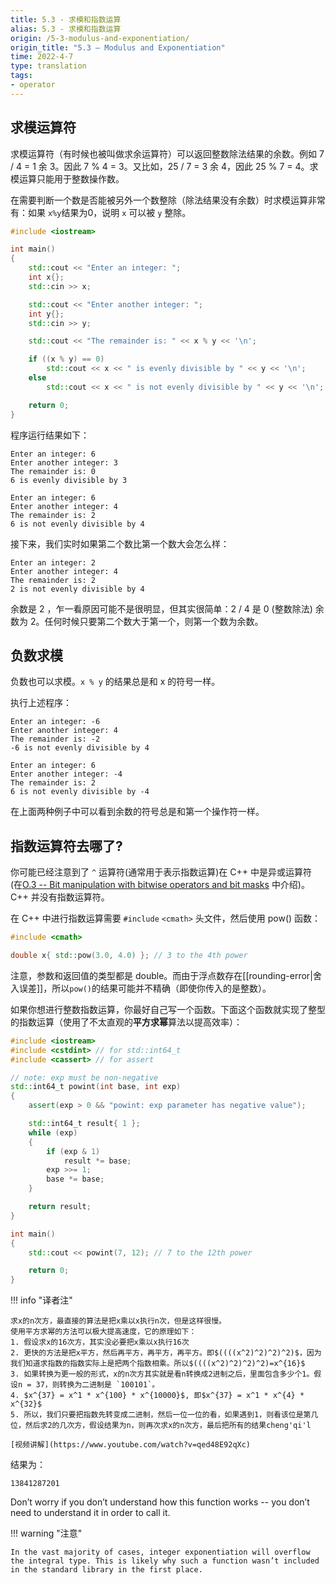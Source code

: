 ```yaml
---
title: 5.3 - 求模和指数运算
alias: 5.3 - 求模和指数运算
origin: /5-3-modulus-and-exponentiation/
origin_title: "5.3 — Modulus and Exponentiation"
time: 2022-4-7
type: translation
tags:
- operator
---
```



## 求模运算符

求模运算符（有时候也被叫做求余运算符）可以返回整数除法结果的余数。例如 7 / 4 = 1 余 3。因此 7 % 4 = 3。又比如，25 / 7 = 3 余 4，因此 25 % 7 = 4。求模运算只能用于整数操作数。

在需要判断一个数是否能被另外一个数整除（除法结果没有余数）时求模运算非常有：如果 `x%y`结果为0，说明 `x` 可以被 `y` 整除。

```cpp
#include <iostream>

int main()
{
	std::cout << "Enter an integer: ";
	int x{};
	std::cin >> x;

	std::cout << "Enter another integer: ";
	int y{};
	std::cin >> y;

	std::cout << "The remainder is: " << x % y << '\n';

	if ((x % y) == 0)
		std::cout << x << " is evenly divisible by " << y << '\n';
	else
		std::cout << x << " is not evenly divisible by " << y << '\n';

	return 0;
}
```

程序运行结果如下：

```
Enter an integer: 6
Enter another integer: 3
The remainder is: 0
6 is evenly divisible by 3
```

```
Enter an integer: 6
Enter another integer: 4
The remainder is: 2
6 is not evenly divisible by 4
```

接下来，我们实时如果第二个数比第一个数大会怎么样：

```
Enter an integer: 2
Enter another integer: 4
The remainder is: 2
2 is not evenly divisible by 4
```

余数是 2 ，乍一看原因可能不是很明显，但其实很简单：2 / 4 是 0 (整数除法) 余数为 2。任何时候只要第二个数大于第一个，则第一个数为余数。


## 负数求模

负数也可以求模。`x % y` 的结果总是和 x 的符号一样。

执行上述程序：

```
Enter an integer: -6
Enter another integer: 4
The remainder is: -2
-6 is not evenly divisible by 4
```

```
Enter an integer: 6
Enter another integer: -4
The remainder is: 2
6 is not evenly divisible by -4
```

在上面两种例子中可以看到余数的符号总是和第一个操作符一样。

## 指数运算符去哪了?

你可能已经注意到了 `^` 运算符(通常用于表示指数运算)在 C++ 中是异或运算符 (在[O.3 -- Bit manipulation with bitwise operators and bit masks](https://www.learncpp.com/cpp-tutorial/bit-manipulation-with-bitwise-operators-and-bit-masks/) 中介绍)。C++ 并没有指数运算符。

在 C++ 中进行指数运算需要 `#include` `<cmath>` 头文件，然后使用 pow() 函数：

```cpp
#include <cmath>

double x{ std::pow(3.0, 4.0) }; // 3 to the 4th power
```


注意，参数和返回值的类型都是 double。而由于浮点数存在[[rounding-error|舍入误差]]，所以`pow()`的结果可能并不精确（即使你传入的是整数）。

如果你想进行整数指数运算，你最好自己写一个函数。下面这个函数就实现了整型的指数运算（使用了不太直观的**平方求幂**算法以提高效率）：

```cpp
#include <iostream>
#include <cstdint> // for std::int64_t
#include <cassert> // for assert

// note: exp must be non-negative
std::int64_t powint(int base, int exp)
{
	assert(exp > 0 && "powint: exp parameter has negative value");

	std::int64_t result{ 1 };
	while (exp)
	{
		if (exp & 1)
			result *= base;
		exp >>= 1;
		base *= base;
	}

	return result;
}

int main()
{
	std::cout << powint(7, 12); // 7 to the 12th power

	return 0;
}
```

!!! info "译者注"

	求x的n次方，最直接的算法是把x乘以x执行n次，但是这样很慢。
	使用平方求幂的方法可以极大提高速度，它的原理如下：
	1. 假设求x的16次方，其实没必要把x乘以x执行16次
	2. 更快的方法是把x平方，然后再平方，再平方，再平方。即$((((x^2)^2)^2)^2)$，因为我们知道求指数的指数实际上是把两个指数相乘。所以$((((x^2)^2)^2)^2)=x^{16}$
	3. 如果转换为更一般的形式，x的n次方其实就是看n转换成2进制之后，里面包含多少个1。假设n = 37，则转换为二进制是 `100101`。
	4. $x^{37} = x^1 * x^{100} * x^{10000}$, 即$x^{37} = x^1 * x^{4} * x^{32}$
	5. 所以，我们只要把指数先转变成二进制，然后一位一位的看，如果遇到1，则看该位是第几位，然后求2的几次方，假设结果为n，则再次求x的n次方，最后把所有的结果cheng'qi'l
	
	[视频讲解](https://www.youtube.com/watch?v=qed48E92qXc)

结果为：

```
13841287201
```

Don’t worry if you don’t understand how this function works -- you don’t need to understand it in order to call it.

!!! warning "注意"

	In the vast majority of cases, integer exponentiation will overflow the integral type. This is likely why such a function wasn’t included in the standard library in the first place.



